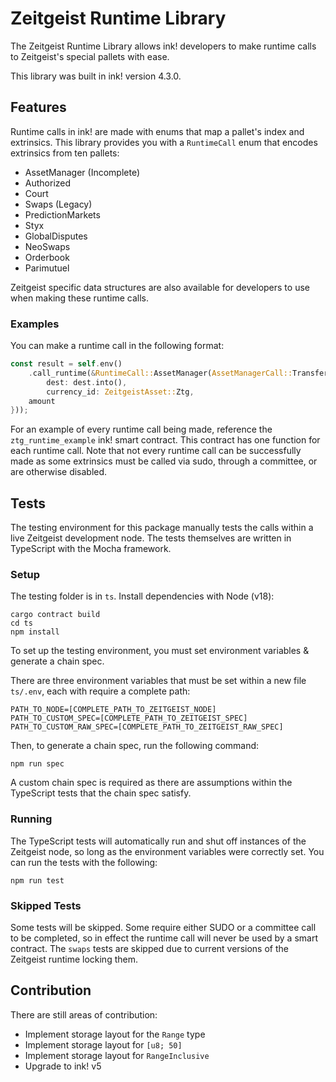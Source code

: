 # Zeitgeist Runtime Library

The Zeitgeist Runtime Library allows ink! developers to make runtime calls to Zeitgeist's special pallets with ease.  

This library was built in ink! version 4.3.0. 

## Features

Runtime calls in ink! are made with enums that map a pallet's index and extrinsics. This library provides you with a `RuntimeCall` enum that encodes extrinsics from ten pallets:  

- AssetManager (Incomplete)
- Authorized
- Court
- Swaps (Legacy)
- PredictionMarkets
- Styx
- GlobalDisputes
- NeoSwaps
- Orderbook
- Parimutuel

Zeitgeist specific data structures are also available for developers to use when making these runtime calls.  

### Examples

You can make a runtime call in the following format:  

```rust
const result = self.env()
    .call_runtime(&RuntimeCall::AssetManager(AssetManagerCall::Transfer {
        dest: dest.into(),
        currency_id: ZeitgeistAsset::Ztg,
    amount
}));
```

For an example of every runtime call being made, reference the `ztg_runtime_example` ink! smart contract. This contract has one function for each runtime call. Note that not every runtime call can be successfully made as some extrinsics must be called via sudo, through a committee, or are otherwise disabled.  

## Tests
The testing environment for this package manually tests the calls within a live Zeitgeist development node. The tests themselves are written in TypeScript with the Mocha framework.    

### Setup

The testing folder is in `ts`. Install dependencies with Node (v18):  

```
cargo contract build
cd ts
npm install
```

To set up the testing environment, you must set environment variables & generate a chain spec.  

There are three environment variables that must be set within a new file `ts/.env`, each with require a complete path:  

```
PATH_TO_NODE=[COMPLETE_PATH_TO_ZEITGEIST_NODE]
PATH_TO_CUSTOM_SPEC=[COMPLETE_PATH_TO_ZEITGEIST_SPEC]
PATH_TO_CUSTOM_RAW_SPEC=[COMPLETE_PATH_TO_ZEITGEIST_RAW_SPEC]
```

Then, to generate a chain spec, run the following command:  

```
npm run spec
```

A custom chain spec is required as there are assumptions within the TypeScript tests that the chain spec satisfy.  

### Running

The TypeScript tests will automatically run and shut off instances of the Zeitgeist node, so long as the environment variables were correctly set. You can run the tests with the following:  

```
npm run test
```

### Skipped Tests

Some tests will be skipped. Some require either SUDO or a committee call to be completed, so in effect the runtime call will never be used by a smart contract. The `swaps` tests are skipped due to current versions of the Zeitgeist runtime locking them.  

## Contribution
There are still areas of contribution:  
- Implement storage layout for the `Range` type  
- Implement storage layout for `[u8; 50]`  
- Implement storage layout for `RangeInclusive`  
- Upgrade to ink! v5